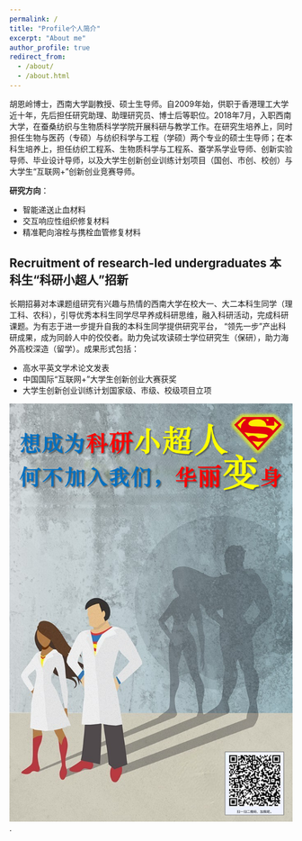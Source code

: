 ```yaml
---
permalink: /
title: "Profile个人简介"
excerpt: "About me"
author_profile: true
redirect_from: 
  - /about/
  - /about.html
---
```


胡恩岭博士，西南大学副教授、硕士生导师。自2009年始，供职于香港理工大学近十年，先后担任研究助理、助理研究员、博士后等职位。2018年7月，入职西南大学，在蚕桑纺织与生物质科学学院开展科研与教学工作。在研究生培养上，同时担任生物与医药（专硕）与纺织科学与工程（学硕）两个专业的硕士生导师；在本科生培养上，担任纺织工程系、生物质科学与工程系、蚕学系学业导师、创新实验导师、毕业设计导师，以及大学生创新创业训练计划项目（国创、市创、校创）与大学生“互联网+”创新创业竞赛导师。

**研究方向**：
- 智能递送止血材料
- 交互响应性组织修复材料
- 精准靶向溶栓与携栓血管修复材料


   
## Recruitment of research-led undergraduates 本科生“科研小超人”招新
长期招募对本课题组研究有兴趣与热情的西南大学在校大一、大二本科生同学（理工科、农科），引导优秀本科生同学尽早养成科研思维，融入科研活动，完成科研课题。为有志于进一步提升自我的本科生同学提供研究平台， “领先一步”产出科研成果，成为同龄人中的佼佼者。助力免试攻读硕士学位研究生（保研），助力海外高校深造（留学）。成果形式包括：
- 高水平英文学术论文发表
- 中国国际“互联网+”大学生创新创业大赛获奖
- 大学生创新创业训练计划国家级、市级、校级项目立项

![QQ二维码扫描](/images/recruitposter.png).
